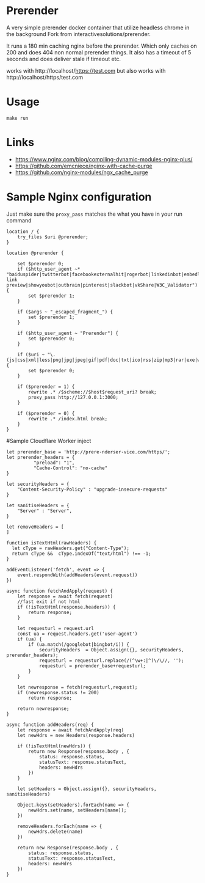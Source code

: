 Prerender
=========

A very simple prerender docker container that utilize headless chrome in the background
Fork from interactivesolutions/prerender.

It runs a 180 min caching nginx before the prerender. Which only caches on 200 and does 404 non normal prerender things. It also has a timeout of 5 seconds and does deliver stale if timeout etc.

works with http://localhost/https://test.com but also works with http://localhost/https/test.com

# Usage

`make run`

# Links
- https://www.nginx.com/blog/compiling-dynamic-modules-nginx-plus/
- https://github.com/emcniece/nginx-with-cache-purge
- https://github.com/nginx-modules/ngx_cache_purge

# Sample Nginx configuration

Just make sure the `proxy_pass` matches the what you have in your run command

```
location / {
    try_files $uri @prerender;
}

location @prerender {

    set $prerender 0;
    if ($http_user_agent ~* "baiduspider|twitterbot|facebookexternalhit|rogerbot|linkedinbot|embedly|quora link preview|showyoubot|outbrain|pinterest|slackbot|vkShare|W3C_Validator") {
        set $prerender 1;
    }

    if ($args ~ "_escaped_fragment_") {
        set $prerender 1;
    }

    if ($http_user_agent ~ "Prerender") {
        set $prerender 0;
    }

    if ($uri ~ "\.(js|css|xml|less|png|jpg|jpeg|gif|pdf|doc|txt|ico|rss|zip|mp3|rar|exe|wmv|doc|avi|ppt|mpg|mpeg|tif|wav|mov|psd|ai|xls|mp4|m4a|swf|dat|dmg|iso|flv|m4v|torrent|ttf|woff)") {
        set $prerender 0;
    }

    if ($prerender = 1) {
        rewrite .* /$scheme://$host$request_uri? break;
        proxy_pass http://127.0.0.1:3000;
    }

    if ($prerender = 0) {
        rewrite .* /index.html break;
    }
}
```

#Sample Cloudflare Worker inject
```
let prerender_base = 'http://prere-nderser-vice.com/https/';
let prerender_headers = {
          "preload": "1",
          "Cache-Control": "no-cache"
}

let securityHeaders = {
    "Content-Security-Policy" : "upgrade-insecure-requests"
}

let sanitiseHeaders = {
    "Server" : "Server",
}

let removeHeaders = [
]

function isTextHtml(rawHeaders) {
  let cType = rawHeaders.get("Content-Type");
  return cType &&  cType.indexOf("text/html") !== -1;
}

addEventListener('fetch', event => {
    event.respondWith(addHeaders(event.request))
})

async function fetchAndApply(request) {
    let response = await fetch(request)
    //fast exit if not html
    if (!isTextHtml(response.headers)) {
        return response;
    }

    let requesturl = request.url
    const ua = request.headers.get('user-agent')
    if (ua) {
        if (ua.match(/googlebot|bingbot/i)) {
            securityHeaders  = Object.assign({}, securityHeaders, prerender_headers);
            requesturl = requesturl.replace(/(^\w+:|^)\/\//, '');
            requesturl = prerender_base+requesturl;
        }
    }

    let newresponse = fetch(requesturl,request);
    if (newresponse.status != 200)
        return response;

    return newresponse;
}

async function addHeaders(req) {
    let response = await fetchAndApply(req)
    let newHdrs = new Headers(response.headers)

    if (!isTextHtml(newHdrs)) {
        return new Response(response.body , {
            status: response.status,
            statusText: response.statusText,
            headers: newHdrs
        })
    }

    let setHeaders = Object.assign({}, securityHeaders, sanitiseHeaders)

    Object.keys(setHeaders).forEach(name => {
        newHdrs.set(name, setHeaders[name]);
    })

    removeHeaders.forEach(name => {
        newHdrs.delete(name)
    })

    return new Response(response.body , {
        status: response.status,
        statusText: response.statusText,
        headers: newHdrs
    })
}
```